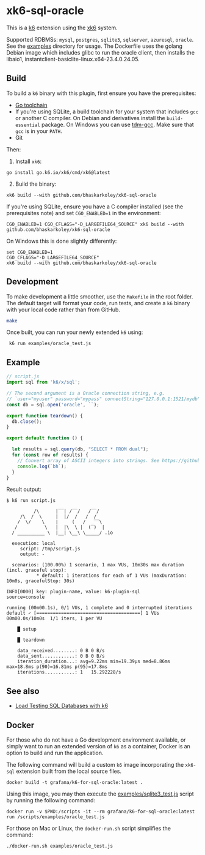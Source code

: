 # xk6-sql-oracle

This is a [k6](https://github.com/grafana/k6) extension using the
[xk6](https://github.com/grafana/xk6) system.

Supported RDBMSs: `mysql`, `postgres`, `sqlite3`, `sqlserver`, `azuresql`, `oracle`. See the [examples](examples)
directory for usage. The Dockerfile uses the golang Debian image which includes glibc to run the oracle client, then installs the libaio1, instantclient-basiclite-linux.x64-23.4.0.24.05.


## Build

To build a `k6` binary with this plugin, first ensure you have the prerequisites:

- [Go toolchain](https://go101.org/article/go-toolchain.html)
- If you're using SQLite, a build toolchain for your system that includes `gcc` or
  another C compiler. On Debian and derivatives install the `build-essential`
  package. On Windows you can use [tdm-gcc](https://jmeubank.github.io/tdm-gcc/).
  Make sure that `gcc` is in your `PATH`.
- Git

Then:

1. Install `xk6`:
  ```shell
  go install go.k6.io/xk6/cmd/xk6@latest
  ```

2. Build the binary:
  ```shell
  xk6 build --with github.com/bhaskarkoley/xk6-sql-oracle
  ```

  If you're using SQLite, ensure you have a C compiler installed (see the
  prerequisites note) and set `CGO_ENABLED=1` in the environment:
  ```shell
  CGO_ENABLED=1 CGO_CFLAGS="-D_LARGEFILE64_SOURCE" xk6 build --with github.com/bhaskarkoley/xk6-sql-oracle
  ```

  On Windows this is done slightly differently:
  ```shell
  set CGO_ENABLED=1
  CGO_CFLAGS="-D_LARGEFILE64_SOURCE"
  xk6 build --with github.com/bhaskarkoley/xk6-sql-oracle
  ```

## Development
To make development a little smoother, use the `Makefile` in the root folder. The default target will format your code, run tests, and create a `k6` binary with your local code rather than from GitHub.

```bash
make
```
Once built, you can run your newly extended `k6` using:
```shell
 k6 run examples/oracle_test.js
 ```

## Example

```javascript
// script.js
import sql from 'k6/x/sql';

// The second argument is a Oracle connection string, e.g.
// `user="myuser" password="mypass" connectString="127.0.0.1:1521/mydb"`
const db = sql.open('oracle', ``);

export function teardown() {
  db.close();
}

export default function () {

  let results = sql.query(db, "SELECT * FROM dual");
  for (const row of results) {
    // Convert array of ASCII integers into strings. See https://github.com/grafana/xk6-sql/issues/12
    console.log(`bh`);
  }
}
```

Result output:

```shell
$ k6 run script.js

          /\      |‾‾| /‾‾/   /‾‾/
     /\  /  \     |  |/  /   /  /
    /  \/    \    |     (   /   ‾‾\
   /          \   |  |\  \ |  (‾)  |
  / __________ \  |__| \__\ \_____/ .io

  execution: local
     script: /tmp/script.js
     output: -

  scenarios: (100.00%) 1 scenario, 1 max VUs, 10m30s max duration (incl. graceful stop):
           * default: 1 iterations for each of 1 VUs (maxDuration: 10m0s, gracefulStop: 30s)

INFO[0000] key: plugin-name, value: k6-plugin-sql        source=console

running (00m00.1s), 0/1 VUs, 1 complete and 0 interrupted iterations
default ✓ [======================================] 1 VUs  00m00.0s/10m0s  1/1 iters, 1 per VU

    █ setup

    █ teardown

    data_received........: 0 B 0 B/s
    data_sent............: 0 B 0 B/s
    iteration_duration...: avg=9.22ms min=19.39µs med=8.86ms max=18.8ms p(90)=16.81ms p(95)=17.8ms
    iterations...........: 1   15.292228/s
```

## See also

- [Load Testing SQL Databases with k6](https://k6.io/blog/load-testing-sql-databases-with-k6/)


## Docker

For those who do not have a Go development environment available, or simply want
to run an extended version of `k6` as a container, Docker is an option to build
and run the application.

The following command will build a custom `k6` image incorporating the `xk6-sql` extension
built from the local source files.
```shell
docker build -t grafana/k6-for-sql-oracle:latest .
```
Using this image, you may then execute the [examples/sqlite3_test.js](examples/sqlite3_test.js) script
by running the following command:
```shell
docker run -v $PWD:/scripts -it --rm grafana/k6-for-sql-oracle:latest run /scripts/examples/oracle_test.js
```
For those on Mac or Linux, the `docker-run.sh` script simplifies the command:
```shell
./docker-run.sh examples/oracle_test.js
```
